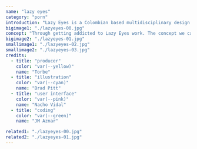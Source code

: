 ```yaml
---
name: "lazy eyes"
category: "porn"
introduction: "Lazy Eyes is a Colombian based multidisciplinary design and art studio. They work across various fields within the creative community, bringing forward new technologies to create stunning and inspiring artworks. By doing what they do, we weren’t the only ones addicted to their work."
bigimage1: "./lazyeyes-00.jpg"
concept: "Through getting addicted to Lazy Eyes work. The concept we came up with for the whole project was Gambling, this is also a reference to the fact that they love playing around as much as working. So it was a no brainer. We created a slot machine that unveil their projects, by using this we’ve projected the personality, sense of humor and addictiveness of Lazyeyes work!"
bigimage2: "./lazyeyes-01.jpg"
smallimage1: "./lazyeyes-02.jpg"
smallimage2: "./lazyeyes-03.jpg"
credits:
  - title: "producer"
    color: "var(--yellow)"
    name: "Torbe"
  - title: "illustration"
    color: "var(--cyan)"
    name: "Brad Pitt"
  - title: "user interface"
    color: "var(--pink)"
    name: "Nacho Vidal"
  - title: "coding"
    color: "var(--green)"
    name: "JM Aznar"

related1: "./lazyeyes-00.jpg"
related2: "./lazyeyes-01.jpg"
---
```

